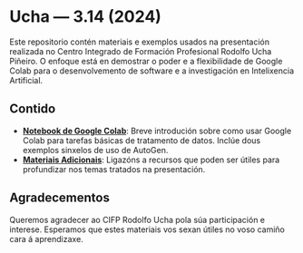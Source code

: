 # Ucha — 3.14 (2024)

Este repositorio contén materiais e exemplos usados na presentación realizada no Centro Integrado de Formación Profesional Rodolfo Ucha Piñeiro. O enfoque está en demostrar o poder e a flexibilidade de Google Colab para o desenvolvemento de software e a investigación en Intelixencia Artificial.

## Contido

- [**Notebook de Google Colab**](materiais/exemplo_ucha.ipynb): Breve introdución sobre como usar Google Colab para tarefas básicas de tratamento de datos. Inclúe dous exemplos sinxelos de uso de AutoGen.
- [**Materiais Adicionais**](materiais/materiais.md): Ligazóns a recursos que poden ser útiles para profundizar nos temas tratados na presentación.

## Agradecementos

Queremos agradecer ao CIFP Rodolfo Ucha pola súa participación e interese. Esperamos que estes materiais vos sexan útiles no voso camiño cara á aprendizaxe.
